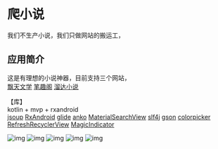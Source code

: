 # 爬小说
我们不生产小说，我们只做网站的搬运工，

## 应用简介
这是有理想的小说神器，目前支持三个网站，  
[飘天文学](http://www.piaotian.com/)
[笔趣阁](http://www.biqubao.com/)
[溜达小说](http://www.liudatxt.com/)

【库】  
kotlin + mvp + rxandroid  
[jsoup](https://github.com/jhy/jsoup)
[RxAndroid](https://github.com/ReactiveX/RxAndroid)
[glide](https://github.com/bumptech/glide)
[anko](https://github.com/Kotlin/anko)
[MaterialSearchView](https://github.com/MiguelCatalan/MaterialSearchView)
[slf4j](https://github.com/qos-ch/slf4j)
[gson](https://github.com/google/gson)
[colorpicker](https://github.com/QuadFlask/colorpicker)
[RefreshRecyclerView](https://github.com/llxdaxia/RecyclerView)
[MagicIndicator](https://github.com/hackware1993/MagicIndicator)

![img](screenshots/bookshelf.jpg)
![img](screenshots/genre.jpg)
![img](screenshots/list.jpg)
![img](screenshots/detail.jpg)
![img](screenshots/text.jpg)
